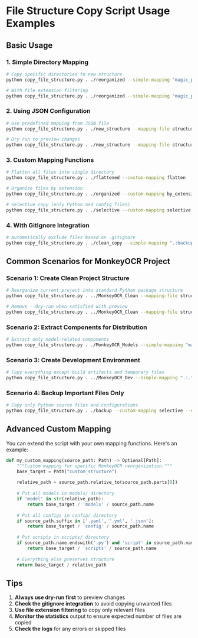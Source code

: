 # File Structure Copy Script Usage Examples

## Basic Usage

### 1. Simple Directory Mapping
```bash
# Copy specific directories to new structure
python copy_file_structure.py . ./reorganized --simple-mapping "magic_pdf:src,projects:apps"

# With file extension filtering
python copy_file_structure.py . ./reorganized --simple-mapping "magic_pdf:src,projects:apps" --extensions .py .yaml .md
```

### 2. Using JSON Configuration
```bash
# Use predefined mapping from JSON file
python copy_file_structure.py . ./new_structure --mapping-file structure_mappings.json

# Dry run to preview changes
python copy_file_structure.py . ./new_structure --mapping-file structure_mappings.json --dry-run
```

### 3. Custom Mapping Functions
```bash
# Flatten all files into single directory
python copy_file_structure.py . ./flattened --custom-mapping flatten

# Organize files by extension
python copy_file_structure.py . ./organized --custom-mapping by_extension

# Selective copy (only Python and config files)
python copy_file_structure.py . ./selective --custom-mapping selective
```

### 4. With GitIgnore Integration
```bash
# Automatically exclude files based on .gitignore
python copy_file_structure.py . ./clean_copy --simple-mapping ".:backup" --gitignore .gitignore
```

## Common Scenarios for MonkeyOCR Project

### Scenario 1: Create Clean Project Structure
```bash
# Reorganize current project into standard Python package structure
python copy_file_structure.py . ../MonkeyOCR_Clean --mapping-file structure_mappings.json --extensions .py .yaml .md .json --dry-run

# Remove --dry-run when satisfied with preview
python copy_file_structure.py . ../MonkeyOCR_Clean --mapping-file structure_mappings.json --extensions .py .yaml .md .json
```

### Scenario 2: Extract Components for Distribution
```bash
# Extract only model-related components
python copy_file_structure.py . ./MonkeyOCR_Models --simple-mapping "magic_pdf/model:models,magic_pdf/config:config" --extensions .py .yaml
```

### Scenario 3: Create Development Environment
```bash
# Copy everything except build artifacts and temporary files
python copy_file_structure.py . ../MonkeyOCR_Dev --simple-mapping ".:." --gitignore .gitignore
```

### Scenario 4: Backup Important Files Only
```bash
# Copy only Python source files and configurations
python copy_file_structure.py . ./backup --custom-mapping selective --extensions .py .yaml .json .md
```

## Advanced Custom Mapping

You can extend the script with your own mapping functions. Here's an example:

```python
def my_custom_mapping(source_path: Path) -> Optional[Path]:
    """Custom mapping for specific MonkeyOCR reorganization."""
    base_target = Path("custom_structure")
    
    relative_path = source_path.relative_to(source_path.parts[0])
    
    # Put all models in models/ directory
    if 'model' in str(relative_path):
        return base_target / 'models' / source_path.name
    
    # Put all configs in config/ directory  
    if source_path.suffix in ['.yaml', '.yml', '.json']:
        return base_target / 'config' / source_path.name
    
    # Put scripts in scripts/ directory
    if source_path.name.endswith('.py') and 'script' in source_path.name.lower():
        return base_target / 'scripts' / source_path.name
    
    # Everything else preserves structure
    return base_target / relative_path
```

## Tips

1. **Always use dry-run first** to preview changes
2. **Check the gitignore integration** to avoid copying unwanted files
3. **Use file extension filtering** to copy only relevant files
4. **Monitor the statistics** output to ensure expected number of files are copied
5. **Check the logs** for any errors or skipped files
